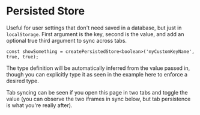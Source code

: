 # Persisted Store

Useful for user settings that don't need saved in a database, but just in `localStorage`. First argument is the key, second is the value, and add an optional true third argument to sync across tabs.

`const showSomething = createPersistedStore<boolean>('myCustomKeyName', true, true);`

The type definition will be automatically inferred from the value passed in, though you can explicitly type it as seen in the example here to enforce a desired type.

Tab syncing can be seen if you open this page in two tabs and toggle the value (you can observe the two iframes in sync below, but tab persistence is what you're really after).
